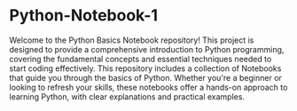 # Python-Notebook-1
Welcome to the Python Basics Notebook repository! This project is designed to provide a comprehensive introduction to Python programming, covering the fundamental concepts and essential techniques needed to start coding effectively.
This repository includes a collection of  Notebooks that guide you through the basics of Python. Whether you're a beginner or looking to refresh your skills, these notebooks offer a hands-on approach to learning Python, with clear explanations and practical examples.
